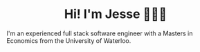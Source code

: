 <h1 align="center"> Hi! I'm Jesse 👩🏻‍💻</h1>

I'm an experienced full stack software engineer with a Masters in Economics from the University of Waterloo.
